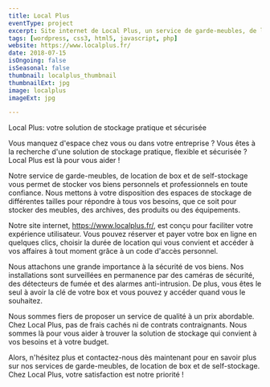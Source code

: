 ```yaml
---
title: Local Plus
eventType: project
excerpt: Site internet de Local Plus, un service de garde-meubles, de location de box et de self-stockage pour vos biens personnels et professionnels.
tags: [wordpress, css3, html5, javascript, php]
website: https://www.localplus.fr/
date: 2018-07-15
isOngoing: false
isSeasonal: false
thumbnail: localplus_thumbnail
thumbnailExt: jpg
image: localplus
imageExt: jpg

---
```


Local Plus: votre solution de stockage pratique et sécurisée

Vous manquez d'espace chez vous ou dans votre entreprise ? Vous êtes à la recherche d'une solution de stockage pratique, flexible et sécurisée ? Local Plus est là pour vous aider !

Notre service de garde-meubles, de location de box et de self-stockage vous permet de stocker vos biens personnels et professionnels en toute confiance. Nous mettons à votre disposition des espaces de stockage de différentes tailles pour répondre à tous vos besoins, que ce soit pour stocker des meubles, des archives, des produits ou des équipements.

Notre site internet, https://www.localplus.fr/, est conçu pour faciliter votre expérience utilisateur. Vous pouvez réserver et payer votre box en ligne en quelques clics, choisir la durée de location qui vous convient et accéder à vos affaires à tout moment grâce à un code d'accès personnel.

Nous attachons une grande importance à la sécurité de vos biens. Nos installations sont surveillées en permanence par des caméras de sécurité, des détecteurs de fumée et des alarmes anti-intrusion. De plus, vous êtes le seul à avoir la clé de votre box et vous pouvez y accéder quand vous le souhaitez.

Nous sommes fiers de proposer un service de qualité à un prix abordable. Chez Local Plus, pas de frais cachés ni de contrats contraignants. Nous sommes là pour vous aider à trouver la solution de stockage qui convient à vos besoins et à votre budget.

Alors, n'hésitez plus et contactez-nous dès maintenant pour en savoir plus sur nos services de garde-meubles, de location de box et de self-stockage. Chez Local Plus, votre satisfaction est notre priorité !
